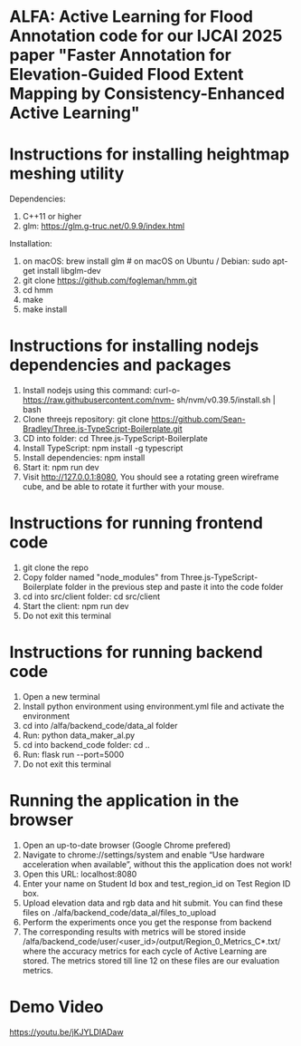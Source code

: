 # ALFA: Active Learning for Flood Annotation code for our IJCAI 2025 paper "Faster Annotation for Elevation-Guided Flood Extent Mapping by Consistency-Enhanced Active Learning"  

# Instructions for installing heightmap meshing utility
Dependencies: 
1. C++11 or higher
2. glm: https://glm.g-truc.net/0.9.9/index.html

Installation:
1. on macOS: brew install glm # on macOS
   on Ubuntu / Debian: sudo apt-get install libglm-dev
2. git clone https://github.com/fogleman/hmm.git
3. cd hmm
4. make
5. make install

# Instructions for installing nodejs dependencies and packages
1. Install nodejs using this command: curl-o-https://raw.githubusercontent.com/nvm- sh/nvm/v0.39.5/install.sh | bash
2. Clone threejs repository: git clone https://github.com/Sean-Bradley/Three.js-TypeScript-Boilerplate.git
3. CD into folder: cd Three.js-TypeScript-Boilerplate
4. Install TypeScript: npm install -g typescript
5. Install dependencies: npm install
6. Start it: npm run dev
7. Visit http://127.0.0.1:8080, You should see a rotating green wireframe cube, and be able to rotate it further with your mouse.

# Instructions for running frontend code
1. git clone the repo
2. Copy folder named "node_modules" from Three.js-TypeScript-Boilerplate folder in the previous step and paste it into the code folder
3. cd into src/client folder: cd src/client
4. Start the client: npm run dev
5. Do not exit this terminal

# Instructions for running backend code
1. Open a new terminal
2. Install python environment using environment.yml file and activate the environment
3. cd into /alfa/backend_code/data_al folder
4. Run: python data_maker_al.py
5. cd into backend_code folder: cd ..
6. Run: flask run --port=5000
7. Do not exit this terminal

# Running the application in the browser
1. Open an up-to-date browser (Google Chrome prefered)
2. Navigate to chrome://settings/system and enable “Use hardware acceleration when available”, without this the application does not work!
3. Open this URL: localhost:8080
4. Enter your name on Student Id box and test_region_id on Test Region ID box.
5. Upload elevation data and rgb data and hit submit. You can find these files on ./alfa/backend_code/data_al/files_to_upload
6. Perform the experiments once you get the response from backend
7. The corresponding results with metrics will be stored inside /alfa/backend_code/user/<user_id>/output/Region_0_Metrics_C*.txt/ where the accuracy metrics for each cycle of Active Learning are stored. The metrics stored till line 12 on these files are our evaluation metrics.

# Demo Video  
https://youtu.be/jKJYLDIADaw 
